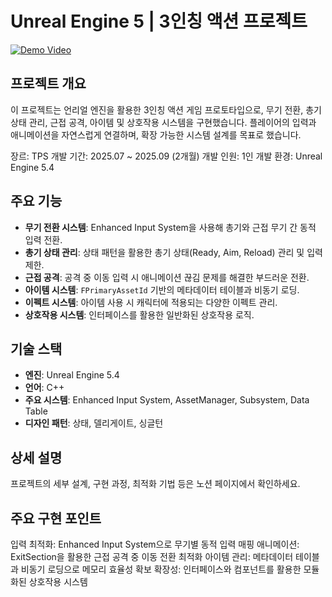 # Unreal Engine 5 | 3인칭 액션 프로젝트

[![Demo Video](https://img.youtube.com/vi/b_bkvLUsCxQ/0.jpg)](https://youtu.be/b_bkvLUsCxQ)

## 프로젝트 개요
이 프로젝트는 언리얼 엔진을 활용한 3인칭 액션 게임 프로토타입으로, 무기 전환, 총기 상태 관리, 근접 공격, 아이템 및 상호작용 시스템을 구현했습니다. 플레이어의 입력과 애니메이션을 자연스럽게 연결하며, 확장 가능한 시스템 설계를 목표로 했습니다.

장르: TPS
개발 기간: 2025.07 ~ 2025.09 (2개월)
개발 인원: 1인
개발 환경: Unreal Engine 5.4

## 주요 기능
- **무기 전환 시스템**: Enhanced Input System을 사용해 총기와 근접 무기 간 동적 입력 전환.
- **총기 상태 관리**: 상태 패턴을 활용한 총기 상태(Ready, Aim, Reload) 관리 및 입력 제한.
- **근접 공격**: 공격 중 이동 입력 시 애니메이션 끊김 문제를 해결한 부드러운 전환.
- **아이템 시스템**: `FPrimaryAssetId` 기반의 메타데이터 테이블과 비동기 로딩.
- **이펙트 시스템**: 아이템 사용 시 캐릭터에 적용되는 다양한 이펙트 관리.
- **상호작용 시스템**: 인터페이스를 활용한 일반화된 상호작용 로직.

## 기술 스택
- **엔진**: Unreal Engine 5.4
- **언어**: C++
- **주요 시스템**: Enhanced Input System, AssetManager, Subsystem, Data Table
- **디자인 패턴**: 상태, 델리게이트, 싱글턴

## 상세 설명
프로젝트의 세부 설계, 구현 과정, 최적화 기법 등은 노션 페이지에서 확인하세요.

## 주요 구현 포인트
입력 최적화: Enhanced Input System으로 무기별 동적 입력 매핑
애니메이션: ExitSection을 활용한 근접 공격 중 이동 전환 최적화
아이템 관리: 메타데이터 테이블과 비동기 로딩으로 메모리 효율성 확보
확장성: 인터페이스와 컴포넌트를 활용한 모듈화된 상호작용 시스템
